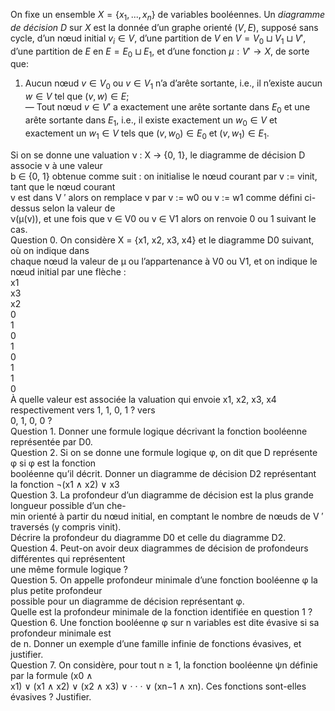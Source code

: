 On fixe un ensemble $X = \{x_1, ... , x_n\}$ de variables booléennes.
Un *diagramme de décision* $D$ sur $X$ est la donnée d’un graphe orienté $(V, E)$, supposé sans cycle, d’un nœud initial $v_i \in V$, d’une partition de $V$ en $V =  V_0 \sqcup V_1 \sqcup V'$, d’une partition de $E$ en $E = E_0 \sqcup E_1$, et d’une fonction $μ : V' \to X$, de sorte que:

1) Aucun nœud  $v \in V_0$ ou $v \in V_1$ n’a d’arête sortante, i.e., il n’existe aucun $w \in V$ tel que $(v, w) \in E$;  
— Tout nœud $v \in V′$ a exactement une arête sortante dans $E_0$ et une arête sortante dans $E_1$, i.e., il existe exactement un $w_0 \in V$ et exactement un $w_1 \in V$ tels que $(v, w_0) \in E_0$ et $(v, w_1) \in E_1$.
  
Si on se donne une  valuation  ν  :  X  → {0,  1}, le diagramme de décision  D  associe  ν  à une valeur  
b  ∈ {0,  1}  obtenue comme suit : on initialise le nœud courant par  v  :=  vinit, tant que le nœud courant  
v  est dans  V  ′  alors on remplace  v  par  v  :=  w0  ou  v  :=  w1  comme défini ci-dessus selon la valeur de  
ν(μ(v)), et une fois que  v  ∈  V0  ou  v  ∈  V1  alors on renvoie  0  ou  1  suivant le cas.  
Question 0.  On considère  X  =  {x1, x2, x3, x4}  et le diagramme  D0  suivant, où on indique dans  
chaque nœud la valeur de  μ  ou l’appartenance à  V0  ou  V1, et on indique le nœud initial par une flèche :  
x1  
x3  
x2  
0  
1  
0  
1  
0  
1  
1  
0  
À quelle valeur est associée la valuation qui envoie  x1, x2, x3, x4  respectivement vers  1,  1,  0,  1  ? vers  
0,  1,  0,  0  ?  
Question 1.  Donner une formule logique décrivant la fonction booléenne représentée par  D0.  
Question 2.  Si on se donne une formule logique  φ, on dit que  D  représente  φ  si  φ  est la fonction  
booléenne qu’il décrit. Donner un diagramme de décision  D2  représentant la fonction  ¬(x1  ∧  x2)  ∨  x3  
Question 3.  La  profondeur  d’un diagramme de décision est la plus grande longueur possible d’un che-  
min orienté à partir du nœud initial, en comptant le nombre de nœuds de  V  ′  traversés (y compris  vinit).  
Décrire la profondeur du diagramme  D0  et celle du diagramme  D2.  
Question 4.  Peut-on avoir deux diagrammes de décision de profondeurs différentes qui représentent  
une même formule logique ?  
Question 5.  On appelle  profondeur minimale  d’une fonction booléenne  φ  la plus petite profondeur  
possible pour un diagramme de décision représentant  φ.  
Quelle est la profondeur minimale de la fonction identifiée en question 1 ?  
Question 6.  Une fonction booléenne  φ  sur  n  variables est dite  évasive  si sa profondeur minimale est  
de  n. Donner un exemple d’une famille infinie de fonctions évasives, et justifier.  
Question 7.  On considère, pour tout  n  ≥  1, la fonction booléenne  ψn  définie par la formule  (x0  ∧  
x1)  ∨  (x1  ∧  x2)  ∨  (x2  ∧  x3)  ∨ · · · ∨  (xn−1  ∧  xn). Ces fonctions sont-elles évasives ? Justifier.
<!--stackedit_data:
eyJoaXN0b3J5IjpbMTM4Mjc2Mjg4XX0=
-->